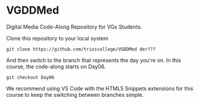 # VGDDMed
Digital Media Code-Along Repository for VGx Students.

Clone this repository to your local system 

```terminal
git clone https://github.com/trioscollege/VGDDMed der???
```

And then switch to the branch that represents the day you're on. In this course, the code-along starts on Day06.

```terminal
git checkout Day06
```

We recommend using VS Code with the HTML5 Snippets extensions for this course to keep the switching between branches simple. 